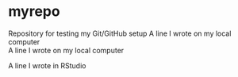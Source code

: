 # myrepo
Repository for testing my Git/GitHub setup
A line I wrote on my local computer  
A line I wrote on my local computer  

A line I wrote in RStudio
